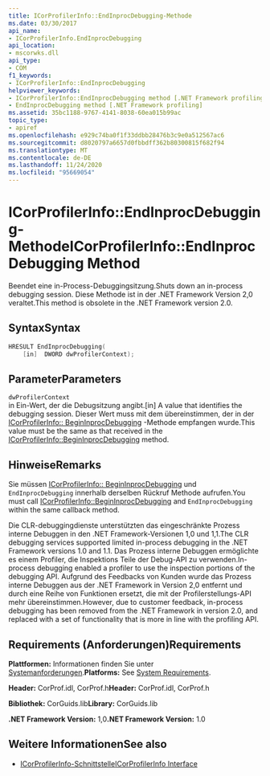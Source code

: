 ```yaml
---
title: ICorProfilerInfo::EndInprocDebugging-Methode
ms.date: 03/30/2017
api_name:
- ICorProfilerInfo.EndInprocDebugging
api_location:
- mscorwks.dll
api_type:
- COM
f1_keywords:
- ICorProfilerInfo::EndInprocDebugging
helpviewer_keywords:
- ICorProfilerInfo::EndInprocDebugging method [.NET Framework profiling]
- EndInprocDebugging method [.NET Framework profiling]
ms.assetid: 35bc1188-9767-4141-8038-60ea015b99ac
topic_type:
- apiref
ms.openlocfilehash: e929c74ba0f1f33ddbb28476b3c9e0a512567ac6
ms.sourcegitcommit: d8020797a6657d0fbbdff362b80300815f682f94
ms.translationtype: MT
ms.contentlocale: de-DE
ms.lasthandoff: 11/24/2020
ms.locfileid: "95669054"
---
```

# <a name="icorprofilerinfoendinprocdebugging-method"></a><span data-ttu-id="4535d-102">ICorProfilerInfo::EndInprocDebugging-Methode</span><span class="sxs-lookup"><span data-stu-id="4535d-102">ICorProfilerInfo::EndInprocDebugging Method</span></span>

<span data-ttu-id="4535d-103">Beendet eine in-Process-Debuggingsitzung.</span><span class="sxs-lookup"><span data-stu-id="4535d-103">Shuts down an in-process debugging session.</span></span> <span data-ttu-id="4535d-104">Diese Methode ist in der .NET Framework Version 2,0 veraltet.</span><span class="sxs-lookup"><span data-stu-id="4535d-104">This method is obsolete in the .NET Framework version 2.0.</span></span>  
  
## <a name="syntax"></a><span data-ttu-id="4535d-105">Syntax</span><span class="sxs-lookup"><span data-stu-id="4535d-105">Syntax</span></span>  
  
```cpp  
HRESULT EndInprocDebugging(  
    [in]  DWORD dwProfilerContext);  
```  
  
## <a name="parameters"></a><span data-ttu-id="4535d-106">Parameter</span><span class="sxs-lookup"><span data-stu-id="4535d-106">Parameters</span></span>  

 `dwProfilerContext`  
 <span data-ttu-id="4535d-107">in Ein-Wert, der die Debugsitzung angibt.</span><span class="sxs-lookup"><span data-stu-id="4535d-107">[in] A value that identifies the debugging session.</span></span> <span data-ttu-id="4535d-108">Dieser Wert muss mit dem übereinstimmen, der in der [ICorProfilerInfo:: BeginInprocDebugging](icorprofilerinfo-begininprocdebugging-method.md) -Methode empfangen wurde.</span><span class="sxs-lookup"><span data-stu-id="4535d-108">This value must be the same as that received in the [ICorProfilerInfo::BeginInprocDebugging](icorprofilerinfo-begininprocdebugging-method.md) method.</span></span>  
  
## <a name="remarks"></a><span data-ttu-id="4535d-109">Hinweise</span><span class="sxs-lookup"><span data-stu-id="4535d-109">Remarks</span></span>  

 <span data-ttu-id="4535d-110">Sie müssen [ICorProfilerInfo:: BeginInprocDebugging](icorprofilerinfo-begininprocdebugging-method.md) und `EndInprocDebugging` innerhalb derselben Rückruf Methode aufrufen.</span><span class="sxs-lookup"><span data-stu-id="4535d-110">You must call [ICorProfilerInfo::BeginInprocDebugging](icorprofilerinfo-begininprocdebugging-method.md) and `EndInprocDebugging` within the same callback method.</span></span>  
  
 <span data-ttu-id="4535d-111">Die CLR-debuggingdienste unterstützten das eingeschränkte Prozess interne Debuggen in den .NET Framework-Versionen 1,0 und 1,1.</span><span class="sxs-lookup"><span data-stu-id="4535d-111">The CLR debugging services supported limited in-process debugging in the .NET Framework versions 1.0 and 1.1.</span></span> <span data-ttu-id="4535d-112">Das Prozess interne Debuggen ermöglichte es einem Profiler, die Inspektions Teile der Debug-API zu verwenden.</span><span class="sxs-lookup"><span data-stu-id="4535d-112">In-process debugging enabled a profiler to use the inspection portions of the debugging API.</span></span> <span data-ttu-id="4535d-113">Aufgrund des Feedbacks von Kunden wurde das Prozess interne Debuggen aus der .NET Framework in Version 2,0 entfernt und durch eine Reihe von Funktionen ersetzt, die mit der Profilerstellungs-API mehr übereinstimmen.</span><span class="sxs-lookup"><span data-stu-id="4535d-113">However, due to customer feedback, in-process debugging has been removed from the .NET Framework in version 2.0, and replaced with a set of functionality that is more in line with the profiling API.</span></span>  
  
## <a name="requirements"></a><span data-ttu-id="4535d-114">Requirements (Anforderungen)</span><span class="sxs-lookup"><span data-stu-id="4535d-114">Requirements</span></span>  

 <span data-ttu-id="4535d-115">**Plattformen:** Informationen finden Sie unter [Systemanforderungen](../../get-started/system-requirements.md).</span><span class="sxs-lookup"><span data-stu-id="4535d-115">**Platforms:** See [System Requirements](../../get-started/system-requirements.md).</span></span>  
  
 <span data-ttu-id="4535d-116">**Header:** CorProf.idl, CorProf.h</span><span class="sxs-lookup"><span data-stu-id="4535d-116">**Header:** CorProf.idl, CorProf.h</span></span>  
  
 <span data-ttu-id="4535d-117">**Bibliothek:** CorGuids.lib</span><span class="sxs-lookup"><span data-stu-id="4535d-117">**Library:** CorGuids.lib</span></span>  
  
 <span data-ttu-id="4535d-118">**.NET Framework Version:** 1,0</span><span class="sxs-lookup"><span data-stu-id="4535d-118">**.NET Framework Version:** 1.0</span></span>  
  
## <a name="see-also"></a><span data-ttu-id="4535d-119">Weitere Informationen</span><span class="sxs-lookup"><span data-stu-id="4535d-119">See also</span></span>

- [<span data-ttu-id="4535d-120">ICorProfilerInfo-Schnittstelle</span><span class="sxs-lookup"><span data-stu-id="4535d-120">ICorProfilerInfo Interface</span></span>](icorprofilerinfo-interface.md)
